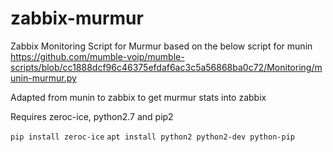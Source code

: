 # zabbix-murmur
Zabbix Monitoring Script for Murmur based on the below script for munin
https://github.com/mumble-voip/mumble-scripts/blob/cc1888dcf96c46375efdaf6ac3c5a56868ba0c72/Monitoring/munin-murmur.py

Adapted from munin to zabbix to get murmur stats into zabbix

Requires zeroc-ice, python2.7 and pip2

`pip install zeroc-ice`
`apt install python2 python2-dev python-pip`
